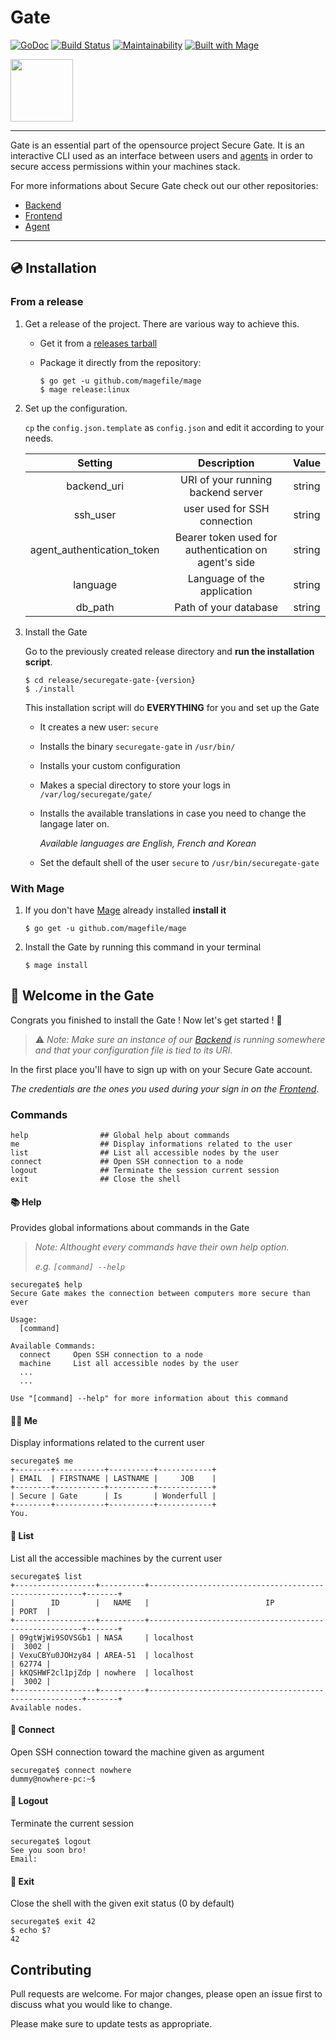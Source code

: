 # Gate

[![GoDoc](https://godoc.org/github.com/gusmin/gate/pkg?status.svg)](https://godoc.org/github.com/gusmin/gate/pkg)
[![Build Status](https://travis-ci.com/gusmin/gate.svg?branch=master)](https://travis-ci.com/gusmin/gate)
[![Maintainability](https://api.codeclimate.com/v1/badges/e192ff5dd67ab04e419b/maintainability)](https://codeclimate.com/github/gusmin/gate/maintainability)
[![Built with Mage](https://magefile.org/badge.svg)](https://magefile.org)

<img src="https://media.discordapp.net/attachments/433311912281767978/626863798610821130/logo_400dpi.png?width=764&height=884" width=100>

***

Gate is an essential part of the opensource project Secure Gate.
It is an interactive CLI used as an interface between users and [agents](https://github.com/atrahy/agent) in order to secure access permissions within your machines stack.

For more informations about Secure Gate check out our other repositories:

- [Backend](https://github.com/atrahy/backend)
- [Frontend](https://github.com/atrahy/frontend)
- [Agent](https://github.com/atrahy/agent)

***

## :cd: Installation

### From a release

1. Get a release of the project. There are various way to achieve this.

    - Get it from a [releases tarball](https://github.com/gusmin/gate/releases)
    - Package it directly from the repository:

        ```Shell
        $ go get -u github.com/magefile/mage
        $ mage release:linux
        ```

2. Set up the configuration.
  
    `cp` the `config.json.template` as `config.json` and edit it according to your needs.

    |           Setting          |                      Description                     |  Value |
    |:--------------------------:|:----------------------------------------------------:|:------:|
    |         backend_uri        |          URI of your running backend server          | string |
    |          ssh_user          |                 user used for SSH connection                 | string |
    | agent_authentication_token | Bearer token used for authentication on agent's side | string |
    |          language          |              Language of the application             | string |
    |        db_path       |             Path of your database            | string |

3. Install the Gate

    Go to the previously created release directory and **run the installation script**.

    ```Shell
    $ cd release/securegate-gate-{version}
    $ ./install
    ```

    This installation script will do **EVERYTHING** for you and set up the Gate

    - It creates a new user: `secure`
    - Installs the binary `securegate-gate` in `/usr/bin/`
    - Installs your custom configuration
    - Makes a special directory to store your logs in `/var/log/securegate/gate/`
    - Installs the available translations in case you need to change the langage later on.

        _Available languages are English, French and Korean_
    - Set the default shell of the user `secure` to `/usr/bin/securegate-gate`

### With Mage

1. If you don't have [Mage](https://magefile.org) already installed **install it**

    ```Shell
    $ go get -u github.com/magefile/mage
    ```

2. Install the Gate by running this command in your terminal

    ```
    $ mage install
    ```

## :milky_way: Welcome in the Gate

Congrats you finished to install the Gate ! Now let's get started ! :tada:

> :warning: _Note: Make sure an instance of our [Backend]([Backend](https://github.com/atrahy/backend)) is running somewhere and that your configuration file is tied to its URI._

In the first place you'll have to sign up with on your Secure Gate account.

_The credentials are the ones you used during your sign in on the [Frontend](https://github.com/atrahy/frontend)_.

### Commands

```console
help                ## Global help about commands
me                  ## Display informations related to the user
list                ## List all accessible nodes by the user
connect             ## Open SSH connection to a node
logout              ## Terminate the session current session
exit                ## Close the shell
```

#### :books: Help

Provides global informations about  commands in the Gate

> _Note: Althought every commands have their own help option._
>
> _e.g. `[command] --help`_

```
securegate$ help
Secure Gate makes the connection between computers more secure than ever

Usage:
  [command]

Available Commands:
  connect     Open SSH connection to a node
  machine     List all accessible nodes by the user
  ...
  ...

Use "[command] --help" for more information about this command
```

#### :ok_woman: Me

Display informations related to the current user

```
securegate$ me
+--------+-----------+----------+------------+
| EMAIL  | FIRSTNAME | LASTNAME |     JOB    |
+--------+-----------+----------+------------+
| Secure | Gate      | Is       | Wonderfull |
+--------+-----------+----------+------------+
You.
```

#### :scroll: List

List all the accessible machines by the current user

```
securegate$ list
+------------------+----------+-------------------------------------------------------+-------+
|        ID        |   NAME   |                          IP                           | PORT  |
+------------------+----------+-------------------------------------------------------+-------+
| 09gtWjWi9SOVSGb1 | NASA     | localhost                                             |  3002 |
| VexuCBYu0JOHzy84 | AREA-51  | localhost                                             | 62774 |
| kKQSHWF2cl1pjZdp | nowhere  | localhost                                             |  3002 |
+------------------+----------+-------------------------------------------------------+-------+
Available nodes.
```

#### :electric_plug: Connect

Open SSH connection toward the machine given as argument

```Shell
securegate$ connect nowhere
dummy@nowhere-pc:~$
```

#### :walking: Logout

Terminate the current session

```
securegate$ logout
See you soon bro!
Email:
```

#### :running: Exit

Close the shell with the given exit status (0 by default)

```shell
securegate$ exit 42
$ echo $?
42
```

## Contributing

Pull requests are welcome. For major changes, please open an issue first to discuss what you would like to change.

Please make sure to update tests as appropriate.
